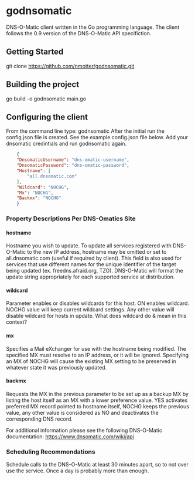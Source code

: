 # godnsomatic

DNS-O-Matic client written in the Go programming language.  The client follows the 0.9 version of the DNS-O-Matic API specifiction.

## Getting Started

git clone <https://github.com/nmotter/godnsomatic.git>

## Building the project

go build -o godnsomatic main.go

## Configuring the client

From the command line type: godnsomatic
After the initial run the config.json file is created.  See the example config.json file below.  Add your dnsomatic credintials and run godnsomatic again.

```json
    {
    "DnsomaticUsername": "dns-omatic-username",
    "DnsomaticPassword": "dns-omatic-password",
    "Hostname": [
        "all.dnsomatic.com"
    ],
    "Wildcard": "NOCHG",
    "Mx": "NOCHG",
    "Backmx": "NOCHG"
    }
```

### Property Descriptions Per DNS-Omatics Site

#### hostname

Hostname you wish to update. To update all services registered with DNS-O-Matic to the new IP address, hostname may be omitted or set to all.dnsomatic.com (useful if required by client). This field is also used for services that use different names for the unique identifier of the target being updated (ex. freedns.afraid.org, TZO). DNS-O-Matic will format the update string appropriately for each supported service at distribution.

#### wildcard

Parameter enables or disables wildcards for this host. ON enables wildcard. NOCHG value will keep current wildcard settings. Any other value will disable wildcard for hosts in update. What does wildcard do & mean in this context?

#### mx

Specifies a Mail eXchanger for use with the hostname being modified. The specified MX must resolve to an IP address, or it will be ignored. Specifying an MX of NOCHG will cause the existing MX setting to be preserved in whatever state it was previously updated.

#### backmx

Requests the MX in the previous parameter to be set up as a backup MX by listing the host itself as an MX with a lower preference value. YES activates preferred MX record pointed to hostname itself, NOCHG keeps the previous value, any other value is considered as NO and deactivates the corresponding DNS record.

For additional information please see the following DNS-O-Matic documentation: <https://www.dnsomatic.com/wiki/api>

### Scheduling Recommendations

Schedule calls to the DNS-O-Matic at least 30 minutes apart, so to not over use the service.  Once a day is probably more than enough.